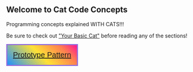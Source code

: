 ## Welcome to Cat Code Concepts

<style type="text/css">
    button {
        padding: 15px;
        font-size: 20px;
        background-image: linear-gradient(45deg, #1e90ff 0%, #ffe135 48%, #ff7f50 80%, #ff1493 100%);
        cursor:pointer;
        border: 3px solid#9370db;
        color: white;
    }
</style>

Programming concepts explained WITH CATS!!!

Be sure to check out ["Your Basic Cat"](https://laura40616.github.io/catcodeconcepts/yourBasicCat) before reading any of the sections!

<button>[Prototype Pattern](https://laura40616.github.io/catcodeconcepts/prototypePattern)</button>

<!-- Whenever you commit to this repository, GitHub Pages will run [Jekyll](https://jekyllrb.com/) to rebuild the pages in your site, from the content in your Markdown files.

### Markdown


```markdown
Syntax highlighted code block

# Header 1
## Header 2
### Header 3

- Bulleted
- List

1. Numbered
2. List

**Bold** and _Italic_ and `Code` text

[Link](url) and ![Image](src)
```

For more details see [Basic writing and formatting syntax](https://docs.github.com/en/github/writing-on-github/getting-started-with-writing-and-formatting-on-github/basic-writing-and-formatting-syntax).

### Jekyll Themes

Your Pages site will use the layout and styles from the Jekyll theme you have selected in your [repository settings](https://github.com/laura40616/catCodeConcepts.github.io/settings/pages). The name of this theme is saved in the Jekyll `_config.yml` configuration file.

### Support or Contact

Having trouble with Pages? Check out our [documentation](https://docs.github.com/categories/github-pages-basics/) or [contact support](https://support.github.com/contact) and we’ll help you sort it out. -->
